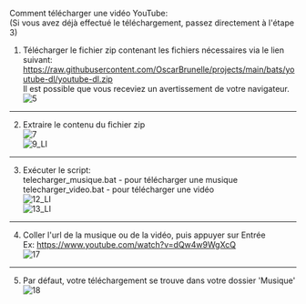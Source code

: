 Comment télécharger une vidéo YouTube:  
(Si vous avez déjà effectué le téléchargement, passez directement à l'étape 3)  

1. Télécharger le fichier zip contenant les fichiers nécessaires via le lien suivant:
https://raw.githubusercontent.com/OscarBrunelle/projects/main/bats/youtube-dl/youtube-dl.zip  
Il est possible que vous receviez un avertissement de votre navigateur.  
![5](https://user-images.githubusercontent.com/38023020/132100222-24860391-95b3-408e-b787-9cdbd2f51734.png)  

----------
2. Extraire le contenu du fichier zip  
![7](https://user-images.githubusercontent.com/38023020/132100229-183eff7f-3a64-47bc-8a27-c282b9b8c41f.png)  
![9_LI](https://user-images.githubusercontent.com/38023020/132100250-64d3d9f5-e8ff-45cc-aa42-f6a974a0cc81.jpg)  

----------
3. Exécuter le script:  
telecharger_musique.bat - pour télécharger une musique  
telecharger_video.bat - pour télécharger une vidéo  
![12_LI](https://user-images.githubusercontent.com/38023020/132100298-e43d3463-c661-4cb1-847f-45e937208474.jpg)  
![13_LI](https://user-images.githubusercontent.com/38023020/132100310-a27e6249-fb7d-4171-9b1d-98f97645564e.jpg)  

----------
4. Coller l'url de la musique ou de la vidéo, puis appuyer sur Entrée  
Ex: https://www.youtube.com/watch?v=dQw4w9WgXcQ  
![17](https://user-images.githubusercontent.com/38023020/132100337-83b77bca-a817-41e6-8cf0-98503be88ded.png)  

----------
5. Par défaut, votre téléchargement se trouve dans votre dossier 'Musique'  
![18](https://user-images.githubusercontent.com/38023020/132100346-79ff6d8f-f55b-4066-be80-a62f918525be.png)
